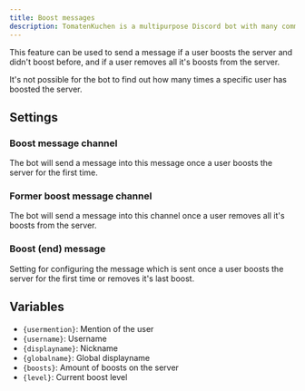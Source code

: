 ```yaml
---
title: Boost messages
description: TomatenKuchen is a multipurpose Discord bot with many common and innovative features for your server. Explains how to send a message on new or former boosters.
---
```


This feature can be used to send a message if a user boosts the server and didn't boost before, and if a user removes all it's boosts from the server.

It's not possible for the bot to find out how many times a specific user has boosted the server.

## Settings

### Boost message channel

The bot will send a message into this message once a user boosts the server for the first time.

### Former boost message channel

The bot will send a message into this channel once a user removes all it's boosts from the server.

### Boost (end) message

Setting for configuring the message which is sent once a user boosts the server for the first time or removes it's last boost.

## Variables

- `{usermention}`: Mention of the user
- `{username}`: Username
- `{displayname}`: Nickname
- `{globalname}`: Global displayname
- `{boosts}`: Amount of boosts on the server
- `{level}`: Current boost level
